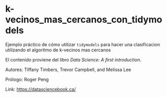 # k-vecinos_mas_cercanos_con_tidymodels
Ejemplo práctico de cómo utilizar `tidymodels` para hacer una clasificacion utilizando el algoritmo de k-vecinos mas cercanos

El contenido proviene del libro *Data Science: A first introduction*. 

Autores: Tiffany Timbers, Trevor Campbell, and Melissa Lee

Prólogo: Roger Peng

Link: https://datasciencebook.ca/